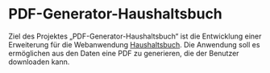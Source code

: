 # PDF-Generator-Haushaltsbuch
Ziel des Projektes „PDF-Generator-Haushaltsbuch“ ist die Entwicklung einer Erweiterung für die Webanwendung [Haushaltsbuch](https://github.com/TieDall/Haushaltsbuch). Die Anwendung soll es ermöglichen aus den Daten eine PDF zu generieren, die der Benutzer downloaden kann.
